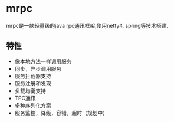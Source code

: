 # mrpc

mrpc是一款轻量级的java rpc通讯框架,使用netty4, spring等技术搭建.

## 特性

- 像本地方法一样调用服务
- 同步，异步调用服务
- 服务拦截器支持
- 服务注册和发现
- 负载均衡支持
- TPC通讯
- 多种序列化方案
- 服务监控，降级，容错，超时（规划中）


